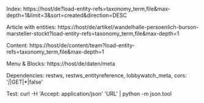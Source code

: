 Index:
https://host/de?load-entity-refs=taxonomy_term,file&max-depth=1&limit=3&sort=created&direction=DESC

Article with entities:
https://host/de/artikel/wandelhalle-persoenlich-burson-marsteller-stockt?load-entity-refs=taxonomy_term,file&max-depth=1

Content:
https://host/de/content/team?load-entity-refs=taxonomy_term,file&max-depth=1

Menu & Blocks:
https://host/de/daten/meta

Dependencies: restws, restws_entityreference, lobbywatch_meta, cors: '*|*|GET|*|false'

Test:
curl -H 'Accept: application/json' 'URL' | python -m json.tool
